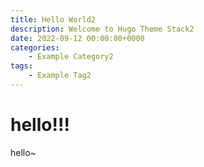 ```yaml
---
title: Hello World2
description: Welcome to Hugo Theme Stack2
date: 2022-09-12 00:00:00+0000
categories:
    - Example Category2
tags:
    - Example Tag2
---
```


# hello!!!

hello~